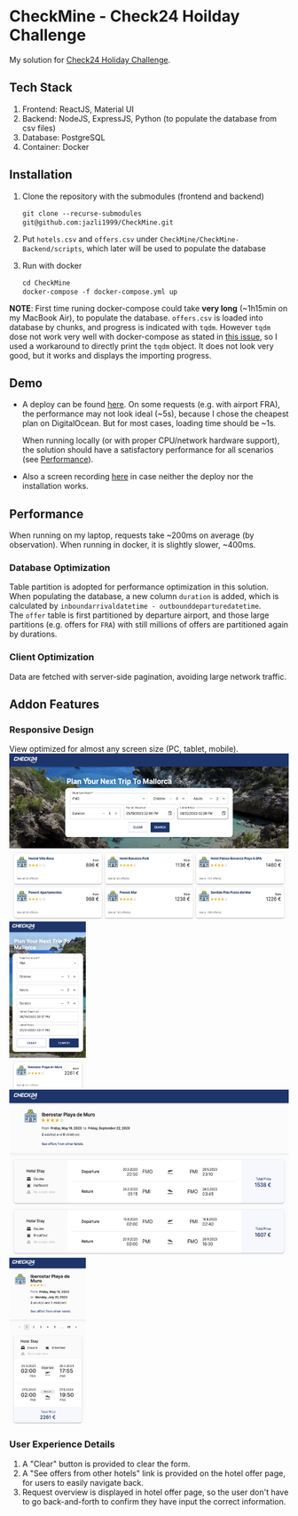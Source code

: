# CheckMine - Check24 Hoilday Challenge  

My solution for [Check24 Holiday Challenge](https://github.com/check24-scholarships/holiday-challenge).  

## Tech Stack  
1. Frontend: ReactJS, Material UI  
2. Backend: NodeJS, ExpressJS, Python (to populate the database from csv files)    
3. Database: PostgreSQL  
4. Container: Docker  

## Installation  
1. Clone the repository with the submodules (frontend and backend)  
    ```shell
    git clone --recurse-submodules git@github.com:jazli1999/CheckMine.git
    ```  
2. Put `hotels.csv` and `offers.csv` under `CheckMine/CheckMine-Backend/scripts`, which later will be used to populate the database  

3. Run with docker
    ```shell
    cd CheckMine
    docker-compose -f docker-compose.yml up  
    ```  
**NOTE**: First time runing docker-compose could take **very long** (~1h15min on my MacBook Air), to populate the database. `offers.csv` is loaded into database by chunks, and progress is indicated with `tqdm`. However `tqdm` dose not work very well with docker-compose as stated in [this issue](https://github.com/tqdm/tqdm/issues/771), so I used a workaround to directly print the `tqdm` object. It does not look very good, but it works and displays the importing progress.  

## Demo  
- A deploy can be found [here](https://urchin-app-h2t7y.ondigitalocean.app/). On some requests (e.g. with airport FRA), the performance may not look ideal (~5s), because I chose the cheapest plan on DigitalOcean. But for most cases, loading time should be ~1s. 

  When running locally (or with proper CPU/network hardware support), the solution should have a satisfactory performance for all scenarios (see <a href="#performance">Performance</a>). 
- Also a screen recording [here](https://youtu.be/yOYuuxw0_rM) in case neither the deploy nor the installation works.  

## Performance  
When running on my laptop, requests take ~200ms on average (by observation). When running in docker, it is slightly slower, ~400ms. 

### Database Optimization  
Table partition is adopted for performance optimization in this solution. 
When populating the database, a new column `duration` is added, which is calculated by `inboundarrivaldatetime - outbounddeparturedatetime`.  
The `offer` table is first partitioned by departure airport, and those large partitions (e.g. offers for `FRA`) with still millions of offers are partitioned again by durations.  

### Client Optimization  
Data are fetched with server-side pagination, avoiding large network traffic.  

## Addon Features  

### Responsive Design  
View optimized for almost any screen size (PC, tablet, mobile).  
<img src="./screenshots/home-pc.png" height="300px" style="margin-right: 5px;"/><img src="./screenshots/home-mobile.png" height="300px" />  
<img src="./screenshots/hotel-pc.png" height="300px" style="margin-right: 5px;"/><img src="./screenshots/hotel-mobile.png" height="300px" />  

### User Experience Details
1. A "Clear" button is provided to clear the form.  
2. A "See offers from other hotels" link is provided on the hotel offer page, for users to easily navigate back.  
3. Request overview is displayed in hotel offer page, so the user don't have to go back-and-forth to confirm they have input the correct information.  